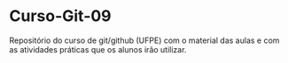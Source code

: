 # Curso-Git-09
Repositório do curso de git/github (UFPE) com o material das aulas e com as atividades práticas que os alunos irão utilizar.
